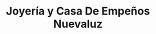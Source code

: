 ---
title: "Joyería y Casa De Empeños Nuevaluz"
url: /david/joyeria-y-casa-de-empenos-nuevaluz/
shop: prestamista
---